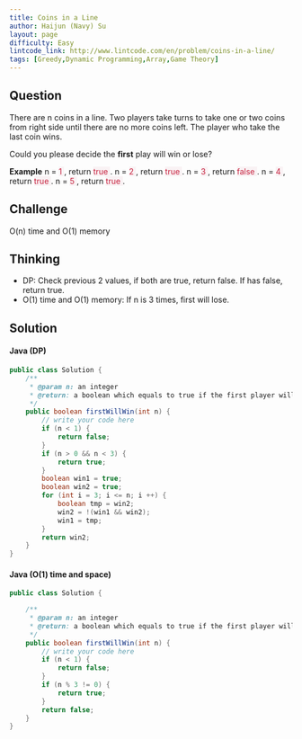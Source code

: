 ```yaml
---
title: Coins in a Line
author: Haijun (Navy) Su
layout: page
difficulty: Easy
lintcode_link: http://www.lintcode.com/en/problem/coins-in-a-line/
tags: [Greedy,Dynamic Programming,Array,Game Theory]
---
```

## Question
There are n coins in a line. Two players take turns to take one or two coins from right side until there are no more coins left. The player who take the last coin wins.

Could you please decide the **first** play will win or lose?

**Example**
n = <span style="color: #C72541; background: #F9F2F4;">1 </span>, return <span style="color: #C72541; background: #F9F2F4;">true </span>.
n = <span style="color: #C72541; background: #F9F2F4;">2 </span>, return <span style="color: #C72541; background: #F9F2F4;">true </span>.
n = <span style="color: #C72541; background: #F9F2F4;">3 </span>, return <span style="color: #C72541; background: #F9F2F4;">false </span>.
n = <span style="color: #C72541; background: #F9F2F4;">4 </span>, return <span style="color: #C72541; background: #F9F2F4;">true </span>.
n = <span style="color: #C72541; background: #F9F2F4;">5 </span>, return <span style="color: #C72541; background: #F9F2F4;">true </span>.

## Challenge
O(n) time and O(1) memory

## Thinking
* DP: Check previous 2 values, if both are true, return false. If has false, return true.
* O(1) time and O(1) memory: If n is 3 times, first will lose.

## Solution
#### Java (DP)
~~~ java
public class Solution {
    /**
     * @param n: an integer
     * @return: a boolean which equals to true if the first player will win
     */
    public boolean firstWillWin(int n) {
        // write your code here
        if (n < 1) {
            return false;
        }
        if (n > 0 && n < 3) {
            return true;
        }
        boolean win1 = true;
        boolean win2 = true;
        for (int i = 3; i <= n; i ++) {
            boolean tmp = win2;
            win2 = !(win1 && win2);
            win1 = tmp;
        }
        return win2;
    }
}
~~~

#### Java (O(1) time and space)
~~~ java
public class Solution {

    /**
     * @param n: an integer
     * @return: a boolean which equals to true if the first player will win
     */
    public boolean firstWillWin(int n) {
        // write your code here
        if (n < 1) {
            return false;
        }
        if (n % 3 != 0) {
            return true;
        }
        return false;
    }
}
~~~
